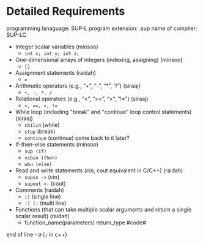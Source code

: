 # Detailed Requirements
programming lanaguage: SUP-L
program extension: .sup
name of compiler: SUP-LC

<!-- have code examples -->
- Integer scalar variables (minsoo)
  - `int x; int y; int z;`
- One-dimensional arrays of integers (indexing, assigning) (minsoo)
  - `[]`
- Assignment statements (raidah)
  - `=`
- Arithmetic operators (e.g., “+”, “-”, “*”, “/”) (siraaj)
  - `+, -, *, /`
- Relational operators (e.g., “<”, “==”, “>”, “!=”) (siraaj)
  - `<, ==, >, !=`
- While loop (including "break" and "continue" loop control statements) (siraaj)
  - `chilin` (while)
  - `stop` (break)
  - `continue` (continue) come back to it later?
- If-then-else statements (minsoo)
  - `sup (if)`
  - `vibin (then)`
  - `wbu (else)`
- Read and write statements (cin, cout equivalent in C/C++) (raidah)
  - `supin ->` (cin)
  - `supout <-` (cout)
- Comments (raidah)
  - `;)` (single line)
  - `:) (:` (multi line)
- Functions (that can take multiple scalar arguments and return a single scalar result) (raidah)
  - function_name(parameters) return_type #code#

end of line - `@` (`;` in c++)